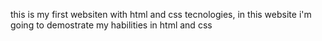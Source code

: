 this is my first websiten with html and css tecnologies, in this website i'm going to demostrate my habilities in html and css 
